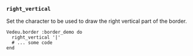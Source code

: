 ### `right_vertical`

Set the character to be used to draw the right vertical part
of the border.

    Vedeu.border :border_demo do
      right_vertical '|'
      # ... some code
    end

